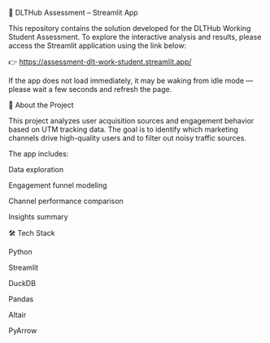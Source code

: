 🚀 DLTHub Assessment – Streamlit App

This repository contains the solution developed for the DLTHub Working Student Assessment.
To explore the interactive analysis and results, please access the Streamlit application using the link below:

👉 https://assessment-dlt-work-student.streamlit.app/

If the app does not load immediately, it may be waking from idle mode — please wait a few seconds and refresh the page.

📌 About the Project

This project analyzes user acquisition sources and engagement behavior based on UTM tracking data. The goal is to identify which marketing channels drive high-quality users and to filter out noisy traffic sources.

The app includes:

Data exploration

Engagement funnel modeling

Channel performance comparison

Insights summary

🛠️ Tech Stack

Python

Streamlit

DuckDB

Pandas

Altair

PyArrow

